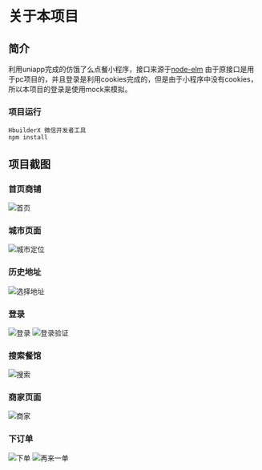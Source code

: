 # 关于本项目
## 简介
利用uniapp完成的仿饿了么点餐小程序，接口来源于[node-elm](https://github.com/bailicangdu/node-elm/blob/master/API.md)
由于原接口是用于pc项目的，并且登录是利用cookies完成的，但是由于小程序中没有cookies，所以本项目的登录是使用mock来模拟。
### 项目运行
```
HbuilderX 微信开发者工具
npm install
```
## 项目截图
### 首页商铺
![首页](https://github.com/yhfwdxj/eleme_01_uniapp/blob/master/elmuni/home.gif)
### 城市页面
![城市定位](https://github.com/yhfwdxj/eleme_01_uniapp/blob/master/elmuni/city.gif)
### 历史地址
![选择地址](https://github.com/yhfwdxj/eleme_01_uniapp/blob/master/elmuni/historyAddress.gif)
### 登录
![登录](https://github.com/yhfwdxj/eleme_01_uniapp/blob/master/elmuni/login.gif)
![登录验证](https://github.com/yhfwdxj/eleme_01_uniapp/blob/master/elmuni/loginFail.gif)
### 搜索餐馆
![搜索](https://github.com/yhfwdxj/eleme_01_uniapp/blob/master/elmuni/search.gif)
### 商家页面
![商家](https://github.com/yhfwdxj/eleme_01_uniapp/blob/master/elmuni/shop.gif)
### 下订单
![下单](https://github.com/yhfwdxj/eleme_01_uniapp/blob/master/elmuni/order.gif)
![再来一单](https://github.com/yhfwdxj/eleme_01_uniapp/blob/master/elmuni/onemore.gif)
